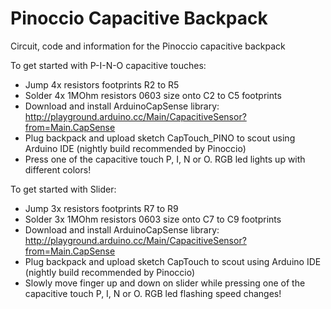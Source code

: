 Pinoccio Capacitive Backpack
============================
Circuit, code and information for the Pinoccio capacitive backpack

To get started with P-I-N-O capacitive touches:
- Jump 4x resistors footprints R2 to R5
- Solder 4x 1MOhm resistors 0603 size onto C2 to C5 footprints
- Download and install ArduinoCapSense library: http://playground.arduino.cc/Main/CapacitiveSensor?from=Main.CapSense
- Plug backpack and upload sketch CapTouch_PINO to scout using Arduino IDE (nightly build recommended by Pinoccio)
- Press one of the capacitive touch P, I, N or O. RGB led lights up with different colors!

To get started with Slider:
- Jump 3x resistors footprints R7 to R9
- Solder 3x 1MOhm resistors 0603 size onto C7 to C9 footprints
- Download and install ArduinoCapSense library: http://playground.arduino.cc/Main/CapacitiveSensor?from=Main.CapSense
- Plug backpack and upload sketch CapTouch to scout using Arduino IDE (nightly build recommended by Pinoccio)
- Slowly move finger up and down on slider while pressing one of the capacitive touch P, I, N or O. RGB led flashing speed changes!
